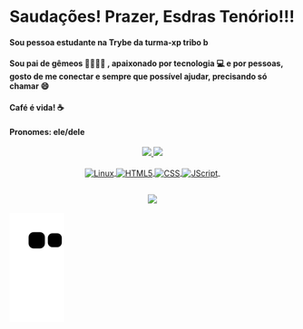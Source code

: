 # Saudações! Prazer, Esdras Tenório!!!
#### Sou pessoa estudante na Trybe da turma-xp tribo b
#### Sou pai de gêmeos 👨‍👩‍👧‍👦 , apaixonado por tecnologia 💻 e por pessoas, gosto de me conectar e sempre que possível ajudar, precisando só chamar 😄 
#### Café é vida! ☕ 
#### Pronomes: ele/dele
<div align='center'>
  <a href= 'https://github.com/EsdrasTMendes'>
<img height= '180em' src= 'https://github-readme-stats.vercel.app/api?username=EsdrasTMendes&show_icons=true&theme=gruvbox'>
<img height="180em" src="https://github-readme-stats.vercel.app/api/top-langs/?username=EsdrasTMendes&layout=compact&langs_count=7&theme=gruvbox">
</div>

<div align='center' style="display: inline_block"><br>
  <img align='center' alt="Linux" src= "https://img.shields.io/badge/Linux-E34F26?style=for-the-badge&logo=linux&logoColor=black" >
  <img align='center' alt="HTML5" src= "https://img.shields.io/badge/HTML5-E34F26?style=for-the-badge&logo=html5&logoColor=white" >
  <img align='center' alt="CSS" src= "https://img.shields.io/badge/CSS3-1572B6?style=for-the-badge&logo=css3&logoColor=white" >
  <img align='center' alt="JScript" src= "https://img.shields.io/badge/JavaScript-323330?style=for-the-badge&logo=javascript&logoColor=F7DF1E" >
  <img align='center' alt="" src= "" >
</div>
  
  ##
  
  <div style='display:inline_block' align='center'>
<a href ='https://www.linkedin.com/in/esdrasten%C3%B3rio/' target='_blank'><img src='https://img.shields.io/badge/LinkedIn-0077B5?style=for-the-badge&logo=linkedin&logoColor=white' target='_blank'></a>
  </div>
  
   ![Snake animation](https://github.com/EsdrasTMendes/EsdrasTMendes/blob/output/github-contribution-grid-snake.svg)
